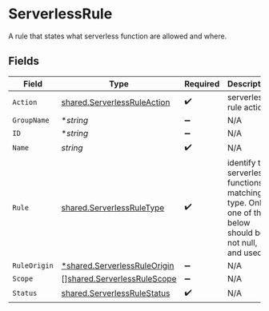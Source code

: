 # ServerlessRule

A rule that states what serverless function are allowed and where.


## Fields

| Field                                                                                                 | Type                                                                                                  | Required                                                                                              | Description                                                                                           |
| ----------------------------------------------------------------------------------------------------- | ----------------------------------------------------------------------------------------------------- | ----------------------------------------------------------------------------------------------------- | ----------------------------------------------------------------------------------------------------- |
| `Action`                                                                                              | [shared.ServerlessRuleAction](../../../pkg/models/shared/serverlessruleaction.md)                     | :heavy_check_mark:                                                                                    | serverless rule action                                                                                |
| `GroupName`                                                                                           | **string*                                                                                             | :heavy_minus_sign:                                                                                    | N/A                                                                                                   |
| `ID`                                                                                                  | **string*                                                                                             | :heavy_minus_sign:                                                                                    | N/A                                                                                                   |
| `Name`                                                                                                | *string*                                                                                              | :heavy_check_mark:                                                                                    | N/A                                                                                                   |
| `Rule`                                                                                                | [shared.ServerlessRuleType](../../../pkg/models/shared/serverlessruletype.md)                         | :heavy_check_mark:                                                                                    | identify the serverless functions matching type. Only one of the below should be not null, and  used. |
| `RuleOrigin`                                                                                          | [*shared.ServerlessRuleOrigin](../../../pkg/models/shared/serverlessruleorigin.md)                    | :heavy_minus_sign:                                                                                    | N/A                                                                                                   |
| `Scope`                                                                                               | [][shared.ServerlessRuleScope](../../../pkg/models/shared/serverlessrulescope.md)                     | :heavy_minus_sign:                                                                                    | N/A                                                                                                   |
| `Status`                                                                                              | [shared.ServerlessRuleStatus](../../../pkg/models/shared/serverlessrulestatus.md)                     | :heavy_check_mark:                                                                                    | N/A                                                                                                   |